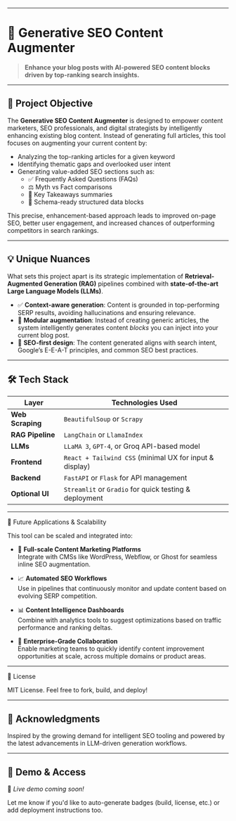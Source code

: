
---


# 🧠 Generative SEO Content Augmenter

> **Enhance your blog posts with AI-powered SEO content blocks driven by top-ranking search insights.**

---

## 📌 Project Objective

The **Generative SEO Content Augmenter** is designed to empower content marketers, SEO professionals, and digital strategists by intelligently enhancing existing blog content. Instead of generating full articles, this tool focuses on augmenting your current content by:

- Analyzing the top-ranking articles for a given keyword  
- Identifying thematic gaps and overlooked user intent  
- Generating value-added SEO sections such as:
  - ✅ Frequently Asked Questions (FAQs)
  - ⚖️ Myth vs Fact comparisons
  - 📌 Key Takeaways summaries
  - 🔗 Schema-ready structured data blocks

This precise, enhancement-based approach leads to improved on-page SEO, better user engagement, and increased chances of outperforming competitors in search rankings.

---

## 💡 Unique Nuances

What sets this project apart is its strategic implementation of **Retrieval-Augmented Generation (RAG)** pipelines combined with **state-of-the-art Large Language Models (LLMs)**.

- ✅ **Context-aware generation**: Content is grounded in top-performing SERP results, avoiding hallucinations and ensuring relevance.
- 🧩 **Modular augmentation**: Instead of creating generic articles, the system intelligently generates content _blocks_ you can inject into your current blog post.
- 🧠 **SEO-first design**: The content generated aligns with search intent, Google’s E-E-A-T principles, and common SEO best practices.

---

## 🛠 Tech Stack

| Layer             | Technologies Used                                           |
|------------------|-------------------------------------------------------------|
| **Web Scraping** | `BeautifulSoup` or `Scrapy`                                 |
| **RAG Pipeline** | `LangChain` or `LlamaIndex`                                 |
| **LLMs**          | `LLaMA 3`, `GPT-4`, or Groq API-based model                |
| **Frontend**     | `React + Tailwind CSS` (minimal UX for input & display)     |
| **Backend**      | `FastAPI` or `Flask` for API management                     |
| **Optional UI**  | `Streamlit` or `Gradio` for quick testing & deployment      |

---

 🚀 Future Applications & Scalability

This tool can be scaled and integrated into:

- 🔌 **Full-scale Content Marketing Platforms**  
  Integrate with CMSs like WordPress, Webflow, or Ghost for seamless inline SEO augmentation.

- 📈 **Automated SEO Workflows**  
  Use in pipelines that continuously monitor and update content based on evolving SERP competition.

- 📊 **Content Intelligence Dashboards**  
  Combine with analytics tools to suggest optimizations based on traffic performance and ranking deltas.

- 👥 **Enterprise-Grade Collaboration**  
  Enable marketing teams to quickly identify content improvement opportunities at scale, across multiple domains or product areas.

---

 📄 License

MIT License. Feel free to fork, build, and deploy!

---

## 🙌 Acknowledgments

Inspired by the growing demand for intelligent SEO tooling and powered by the latest advancements in LLM-driven generation workflows.

---

## 🔗 Demo & Access

🚧 _Live demo coming soon!_



Let me know if you'd like to auto-generate badges (build, license, etc.) or add deployment instructions too.
